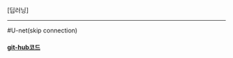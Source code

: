 [딥러닝]
***
#U-net(skip connection)
#### [git-hub코드](https://github.com/milesial/Pytorch-UNet/tree/master/unet)
